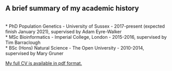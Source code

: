 <h2>A brief summary of my academic history</h2>

<br>
* PhD Population Genetics - University of Sussex - 2017-present (expected finish January 2021), supervised by Adam Eyre-Walker
<br>
* MSc Bioinformatics - Imperial College, London - 2015-2016, supervised by Tim Barraclough
<br>
* BSc (Hons) Natural Science - The Open University - 2010-2014, supervised by Mary Gruner


<a href="https://vivaksoni.github.io/_pages/Vivak_Soni_CV.pdf" target="_blank">My full CV is available in pdf format.</a>

